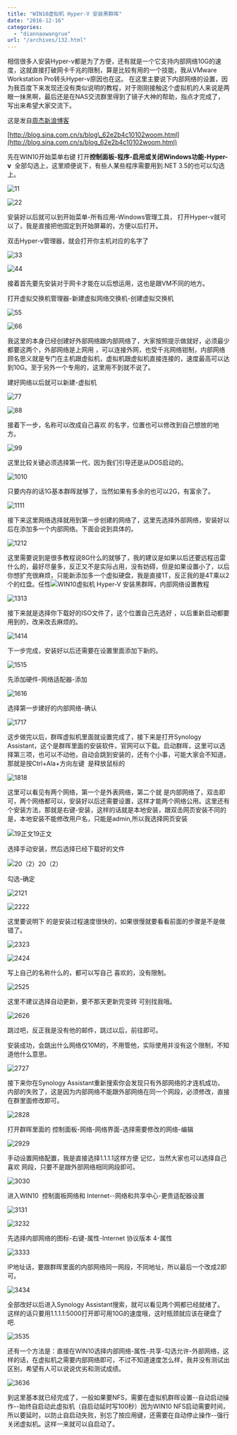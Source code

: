 ```yaml
---
title: "WIN10虚拟机 Hyper-V 安装黑群晖"
date: "2016-12-16"
categories: 
  - "diannaowangruo"
url: "/archives/132.html"
---
```


相信很多人安装Hyper-v都是为了方便，还有就是一个它支持内部网络10G的速度，这就直接打破网卡千兆的限制，算是比较有用的一个技能，我从VMware Workstation Pro转头Hyper-v原因也在这。 在这里主要说下内部网络的设置，因为我百度下来发现还没有类似说明的教程，对于刚刚接触这个虚拟机的人来说是两眼一抹黑啊，最后还是在NAS交流群里得到了镜子大神的帮助，指点才完成了，写出来希望大家交流下。

这是发自[周杰新浪博客](http://blog.sina.com.cn/s/blog_62e2b4c10102woom.html)

[](http://blog.sina.com.cn/s/blog_62e2b4c10102woom.html)[http://blog.sina.com.cn/s/blog\_62e2b4c10102woom.html](http://blog.sina.com.cn/s/blog_62e2b4c10102woom.html)

先在WIN10开始菜单右键 打开**控制面板-程序-启用或关闭Windows功能-Hyper-v**  全部勾选上，这里顺便说下，有些人某些程序需要用到.NET 3.5的也可以勾选上。

![1](http://img-cloud.zhoujie218.top/wp-content/uploads/2018/06/57182b1cf2012.png_e60020180616-1.jpg "1")1

![2](http://img-cloud.zhoujie218.top/wp-content/uploads/2018/06/57182b1dd8d43.png_e60020180616-1.jpg "2")2

安装好以后就可以到开始菜单-所有应用-Windows管理工具， 打开Hyper-v就可以了，我是直接把他固定到开始屏幕的，方便以后打开。

双击Hyper-v管理器，就会打开你主机对应的名字了

![3](http://img-cloud.zhoujie218.top/wp-content/uploads/2018/06/57182cb34f6f7.png_e60020180616-1.jpg "3")3

![4](http://img-cloud.zhoujie218.top/wp-content/uploads/2018/06/57182cb851ce9.png_e60020180616-1.jpg "4")4

接着首先要先安装对于网卡才能在以后想运用，这也是跟VM不同的地方。

打开虚拟交换机管理器-新建虚拟网络交换机-创建虚拟交换机

![5](http://img-cloud.zhoujie218.top/wp-content/uploads/2018/06/57182de91d953.png_e60020180616-1.jpg "5")5

![6](http://img-cloud.zhoujie218.top/wp-content/uploads/2018/06/57182df19afd0.png_e60020180616-1.jpg "6")6

我这里的本身已经创建好外部网络跟内部网络了，大家按照提示做就好，必须最少都要这两个，外部网络是上网用 ，可以连接外网，也受千兆网络钳制，内部网络顾名思义就是专门在主机跟虚拟机，虚拟机跟虚拟机直接连接的，速度最高可以达到10G。至于另外一个专用的，这里用不到就不说了。

建好网络以后就可以新建-虚拟机

![7](http://img-cloud.zhoujie218.top/wp-content/uploads/2018/06/57182f519deee.png_e60020180616-1.jpg "7")7

![8](http://img-cloud.zhoujie218.top/wp-content/uploads/2018/06/57182f8622ec2.png_e60020180616-1.jpg "8")8

接着下一步，名称可以改成自己喜欢 的名字，位置也可以修改到自己想放的地方。

![9](http://img-cloud.zhoujie218.top/wp-content/uploads/2018/06/57182fc8a3a8d.png_e60020180616-1.jpg "9")9

这里比较关键必须选择第一代，因为我们引导还是从DOS启动的。

![10](http://img-cloud.zhoujie218.top/wp-content/uploads/2018/06/57183041ce3cb.png_e60020180616-1.jpg "10")10

只要内存的话1G基本群晖就够了，当然如果有多余的也可以2G，有富余了。

![11](http://img-cloud.zhoujie218.top/wp-content/uploads/2018/06/571830de11456.png_e60020180616-1.jpg "11")11

接下来这里网络选择就用到第一步创建的网络了，这里先选择外部网络，安装好以后在添加多一个内部网络。下面会说到具体的。

![12](http://img-cloud.zhoujie218.top/wp-content/uploads/2018/06/57183134b066b.png_e60020180616-1.jpg "12")12

这里需要说到是很多教程说8G什么的就够了，我的建议是如果以后还要远程迅雷什么的，最好尽量多，反正又不是实际占用，没有妨碍，但是如果设置小了，以后你想扩充很麻烦，只能新添加多一个虚拟硬盘，我是直接1T，反正我的是4T乘以2个的红盘。任性![WIN10虚拟机 Hyper-V 安装黑群晖，内部网络设置教程](http://img-cloud.zhoujie218.top/wp-content/uploads/2018/06/5120180616-1.png)

![13](http://img-cloud.zhoujie218.top/wp-content/uploads/2018/06/57183293bbfc4.png_e60020180616-1.jpg "13")13

接下来就是选择你下载好的ISO文件了，这个位置自己先选好 ，以后重新启动都要用到的，改来改去麻烦的。

![14](http://img-cloud.zhoujie218.top/wp-content/uploads/2018/06/571832f1906f1.png_e60020180616-1.jpg "14")14

下一步完成，安装好以后还需要在设置里面添加下新的。

![15](http://img-cloud.zhoujie218.top/wp-content/uploads/2018/06/571833e8301e0.png_e60020180616-1.jpg "15")15

先添加硬件-网络适配器-添加

![16](http://img-cloud.zhoujie218.top/wp-content/uploads/2018/06/5718345c9bf2f.png_e60020180616-1.jpg "16")16

选择第一步建好的内部网络-确认

![17](http://img-cloud.zhoujie218.top/wp-content/uploads/2018/06/571834c5bedfe.png_e60020180616-1.jpg "17")17

这步做完以后，群晖虚拟机里面就设置完成了，接下来是打开Synology Assistant，这个是群晖里面的安装软件，官网可以下载。启动群晖，这里可以选择第三项，也可以不动他，自动会跳到安装的，还有个小事，可能大家会不知道，那就是按Ctrl+Ala+方向左键  是释放鼠标的

![18](http://img-cloud.zhoujie218.top/wp-content/uploads/2018/06/5718367dae806.png_e60020180616-1.jpg "18")18

这里可以看见有两个网络，第一个是外表网络，第二个就 是内部网络了，双击即可，两个网络都可以，安装好以后还需要设置，这样才能两个网络公用。这里还有个安装方法，那就是右键-安装，这样的话就是本地安装，跟双击网页安装不同的是，本地安装不能修改用户名，只能是admin,所以我选择网页安装

![19正文](http://img-cloud.zhoujie218.top/wp-content/uploads/2018/06/57183804cbc54.png_e60020180616-1.jpg "19正文")19正文

选择手动安装，然后选择已经下载好的文件

![20（2）](http://img-cloud.zhoujie218.top/wp-content/uploads/2018/06/571838e934d20.png_e60020180616-1.jpg "20（2）")20（2）

勾选-确定

![21](http://img-cloud.zhoujie218.top/wp-content/uploads/2018/06/57183954c0613.png_e60020180616-1.jpg "21")21

![22](http://img-cloud.zhoujie218.top/wp-content/uploads/2018/06/571839891d642.png_e60020180616-1.jpg "22")22

这里要说明下 的是安装过程速度很快的，如果很慢就要看看前面的步骤是不是做错了。

![23](http://img-cloud.zhoujie218.top/wp-content/uploads/2018/06/57183a59d0400.png_e60020180616-1.jpg "23")23

![24](http://img-cloud.zhoujie218.top/wp-content/uploads/2018/06/57183a886024d.png_e60020180616-1.jpg "24")24

写上自己的名称什么的，都可以写自己 喜欢的，没有限制。

![25](http://img-cloud.zhoujie218.top/wp-content/uploads/2018/06/57183b00114cc.png_e60020180616-1.jpg "25")25

这里不建议选择自动更新，要不那天更新完变砖 可别找我哦。

![26](http://img-cloud.zhoujie218.top/wp-content/uploads/2018/06/57183b5ecf503.png_e60020180616-1.jpg "26")26

跳过吧，反正我是没有他的邮件，跳过以后，前往即可。

安装成功，会跳出什么网络仅10M的，不用管他，实际使用并没有这个限制，不知道他什么意思。

![27](http://img-cloud.zhoujie218.top/wp-content/uploads/2018/06/57183c0a40bf5.png_e60020180616-1.jpg "27")27

接下来你在Synology Assistant重新搜索你会发现只有外部网络的才连机成功，内部的失败了，这是因为内部网络不能跟外部网络在同一个网段，必须修改，直接在群里面修改即可。

![28](http://img-cloud.zhoujie218.top/wp-content/uploads/2018/06/57183d1180a5d.png_e60020180616-1.jpg "28")28

打开群晖里面的 控制面板-网络-网络界面-选择需要修改的网络-编辑

![29](http://img-cloud.zhoujie218.top/wp-content/uploads/2018/06/57183dcf17e36.png_e60020180616-1.jpg "29")29

手动设置网络配置，我是直接选择1.1.1.1这样方便 记忆，当然大家也可以选择自己喜欢 网段，只要不是跟外部网络相同网段即可。

![30](http://img-cloud.zhoujie218.top/wp-content/uploads/2018/06/57183eb58484d.png_e60020180616-1.jpg "30")30

进入WIN10  控制面板网络和 Internet--网络和共享中心-更贵适配器设置

![31](http://img-cloud.zhoujie218.top/wp-content/uploads/2018/06/571840a556883.png_e60020180616-1.jpg "31")31

![32](http://img-cloud.zhoujie218.top/wp-content/uploads/2018/06/571840df74fe2.png_e60020180616-1.jpg "32")32

先选择内部网络的图标-右键-属性-Internet 协议版本 4-属性

![33](http://img-cloud.zhoujie218.top/wp-content/uploads/2018/06/571840fc440b8.png_e60020180616-1.jpg "33")33

IP地址话，要跟群晖里面的内部网络同一网段，不同地址，所以最后一个改成2即可。

![34](http://img-cloud.zhoujie218.top/wp-content/uploads/2018/06/571841a9aba2b.png_e60020180616-1.jpg "34")34

全部改好以后进入Synology Assistant搜索，就可以看见两个网都已经就绪了。这样的话只要用1.1.1.1:5000打开即可用10G的速度哦，这时瓶颈就应该在硬盘了吧.

![35](http://img-cloud.zhoujie218.top/wp-content/uploads/2018/06/57184282f0fe2.png_e60020180616-1.jpg "35")35

还有一个方法是：直接在WIN10选择内部网络-属性-共享-勾选允许-外部网络，这样的话，在虚拟机之需要内部网络即可，不过不知道速度怎么样，我并没有测试出区别，希望有人可以说说优劣和测试成绩。

![36](http://img-cloud.zhoujie218.top/wp-content/uploads/2018/06/5718434f7caa1.png_e60020180616-1.jpg "36")36

到这里基本就已经完成了，一般如果要NFS，需要在虚拟机群晖设置--自动启动操作--始终自启动此虚拟机（自启动延时写100秒）因为WIN10 NFS启动需要时间，所以要延时，以防止自启动失败，别忘了按应用键，还需要在自动停止操作--强行关闭虚拟机。这样一来就可以自启动了。
